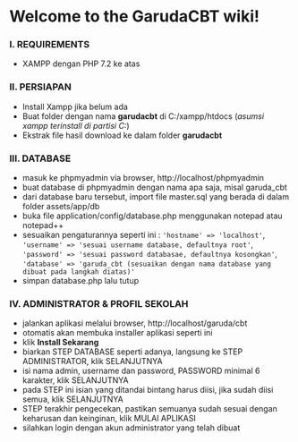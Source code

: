 # Welcome to the GarudaCBT wiki!

###  I. REQUIREMENTS
- XAMPP dengan PHP 7.2 ke atas


### II. PERSIAPAN
- Install Xampp jika belum ada
- Buat folder dengan nama **garudacbt** di C:/xampp/htdocs (_asumsi xampp terinstall di partisi C:_)
- Ekstrak file hasil download ke dalam folder **garudacbt**

### III. DATABASE
- masuk ke phpmyadmin via browser, http://localhost/phpmyadmin
- buat database di phpmyadmin dengan nama apa saja, misal garuda_cbt
- dari database baru tersebut, import file master.sql yang berada di dalam folder assets/app/db
- buka file application/config/database.php menggunakan notepad atau notepad++
- sesuaikan pengaturannya seperti ini : `'hostname' => 'localhost'`, `'username' => 'sesuai username database, defaultnya root'`, `'password' => 'sesuai password databasae, defaultnya kosongkan'`, `'database' => 'garuda_cbt (sesuaikan dengan nama database yang dibuat pada langkah diatas)'`
- simpan database.php lalu tutup

### IV. ADMINISTRATOR & PROFIL SEKOLAH
- jalankan aplikasi melalui browser, http://localhost/garuda/cbt
- otomatis akan membuka installer aplikasi seperti ini 
- klik **Install Sekarang**
- biarkan STEP DATABASE seperti adanya, langsung ke STEP ADMINISTRATOR, klik SELANJUTNYA
- isi nama admin, username dan password, PASSWORD minimal 6 karakter, klik SELANJUTNYA
- pada STEP ini isian yang ditandai bintang harus diisi, jika sudah diisi semua, klik SELANJUTNYA
- STEP terakhir pengecekan, pastikan semuanya sudah sesuai dengan keharusan dan keinginan, klik MULAI APLIKASI
- silahkan login dengan akun administrator yang telah dibuat

